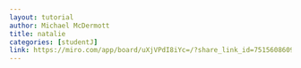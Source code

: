 ```yaml
---
layout: tutorial
author: Michael McDermott
title: natalie
categories: [studentJ]
link: https://miro.com/app/board/uXjVPdI8iYc=/?share_link_id=751560860919
---
```

